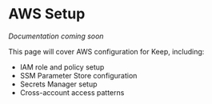 # AWS Setup

*Documentation coming soon*

This page will cover AWS configuration for Keep, including:

- IAM role and policy setup
- SSM Parameter Store configuration
- Secrets Manager setup
- Cross-account access patterns
